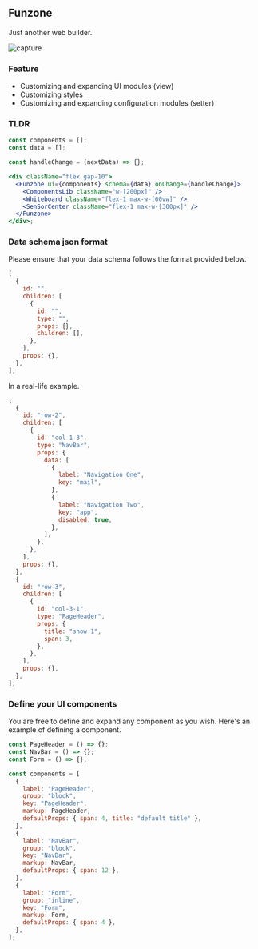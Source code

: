 ## Funzone

Just another web builder.

![capture](./capture.gif)

### Feature

- Customizing and expanding UI modules (view)
- Customizing styles
- Customizing and expanding configuration modules (setter)

### TLDR

```jsx
const components = [];
const data = [];

const handleChange = (nextData) => {};

<div className="flex gap-10">
  <Funzone ui={components} schema={data} onChange={handleChange}>
    <ComponentsLib className="w-[200px]" />
    <Whiteboard className="flex-1 max-w-[60vw]" />
    <SenSorCenter className="flex-1 max-w-[300px]" />
  </Funzone>
</div>;

```

### Data schema json format

Please ensure that your data schema follows the format provided below.

```js
[
  {
    id: "",
    children: [
      {
        id: "",
        type: "",
        props: {},
        children: [],
      },
    ],
    props: {},
  },
];

```

In a real-life example.

```js
[
  {
    id: "row-2",
    children: [
      {
        id: "col-1-3",
        type: "NavBar",
        props: {
          data: [
            {
              label: "Navigation One",
              key: "mail",
            },
            {
              label: "Navigation Two",
              key: "app",
              disabled: true,
            },
          ],
        },
      },
    ],
    props: {},
  },
  {
    id: "row-3",
    children: [
      {
        id: "col-3-1",
        type: "PageHeader",
        props: {
          title: "show 1",
          span: 3,
        },
      },
    ],
    props: {},
  },
];

```

### Define your UI components

You are free to define and expand any component as you wish. Here's an example of defining a component.

```jsx
const PageHeader = () => {};
const NavBar = () => {};
const Form = () => {};

const components = [
  {
    label: "PageHeader",
    group: "block",
    key: "PageHeader",
    markup: PageHeader,
    defaultProps: { span: 4, title: "default title" },
  },
  {
    label: "NavBar",
    group: "block",
    key: "NavBar",
    markup: NavBar,
    defaultProps: { span: 12 },
  },
  {
    label: "Form",
    group: "inline",
    key: "Form",
    markup: Form,
    defaultProps: { span: 4 },
  },
];

```
